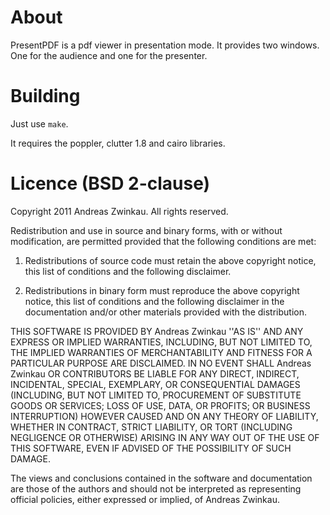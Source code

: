 # About

PresentPDF is a pdf viewer in presentation mode.
It provides two windows.
One for the audience and one for the presenter.

# Building

Just use <code>make</code>.

It requires the poppler, clutter 1.8 and cairo libraries.

# Licence (BSD 2-clause)

Copyright 2011 Andreas Zwinkau. All rights reserved.

Redistribution and use in source and binary forms, with or without modification, are
permitted provided that the following conditions are met:

   1. Redistributions of source code must retain the above copyright notice, this list of
      conditions and the following disclaimer.

   2. Redistributions in binary form must reproduce the above copyright notice, this list
      of conditions and the following disclaimer in the documentation and/or other materials
      provided with the distribution.

THIS SOFTWARE IS PROVIDED BY Andreas Zwinkau ''AS IS'' AND ANY EXPRESS OR IMPLIED
WARRANTIES, INCLUDING, BUT NOT LIMITED TO, THE IMPLIED WARRANTIES OF MERCHANTABILITY AND
FITNESS FOR A PARTICULAR PURPOSE ARE DISCLAIMED. IN NO EVENT SHALL Andreas Zwinkau OR
CONTRIBUTORS BE LIABLE FOR ANY DIRECT, INDIRECT, INCIDENTAL, SPECIAL, EXEMPLARY, OR
CONSEQUENTIAL DAMAGES (INCLUDING, BUT NOT LIMITED TO, PROCUREMENT OF SUBSTITUTE GOODS OR
SERVICES; LOSS OF USE, DATA, OR PROFITS; OR BUSINESS INTERRUPTION) HOWEVER CAUSED AND ON
ANY THEORY OF LIABILITY, WHETHER IN CONTRACT, STRICT LIABILITY, OR TORT (INCLUDING
NEGLIGENCE OR OTHERWISE) ARISING IN ANY WAY OUT OF THE USE OF THIS SOFTWARE, EVEN IF
ADVISED OF THE POSSIBILITY OF SUCH DAMAGE.

The views and conclusions contained in the software and documentation are those of the
authors and should not be interpreted as representing official policies, either expressed
or implied, of Andreas Zwinkau.
